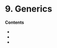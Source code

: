 # 9. Generics

<primary-label ref="header-label"/>

<secondary-label ref="doc-wip"/>


**Contents**
- [](9-1-Generics-Inference.md)
- [](9-2-Generic-Constraints.md)
- [](9-3-Specialization.md)

